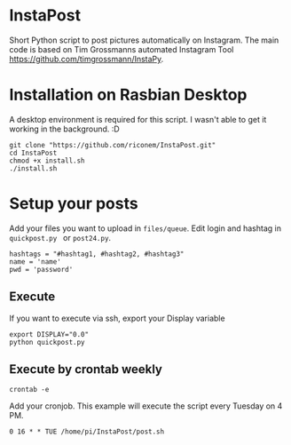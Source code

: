 # InstaPost
Short Python script to post pictures automatically on Instagram.
The main code is based on Tim Grossmanns automated Instagram Tool https://github.com/timgrossmann/InstaPy.

# Installation on Rasbian Desktop
A desktop environment is required for this script. I wasn't able to get it working in the background. :D
```
git clone "https://github.com/riconem/InstaPost.git"
cd InstaPost
chmod +x install.sh
./install.sh
```
# Setup your posts
Add your files you want to upload in ```files/queue```.
Edit login and hashtag in ```quickpost.py ``` or ```post24.py```.
```
hashtags = "#hashtag1, #hashtag2, #hashtag3"
name = 'name'
pwd = 'password'
```
## Execute
If you want to execute via ssh, export your Display variable
```
export DISPLAY="0.0"
python quickpost.py
```
## Execute by crontab weekly
```
crontab -e
```
Add your cronjob. This example will execute the script every Tuesday on 4 PM. 
```
0 16 * * TUE /home/pi/InstaPost/post.sh
```

